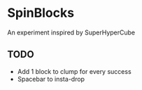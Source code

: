 # SpinBlocks

An experiment inspired by SuperHyperCube

## TODO

- Add 1 block to clump for every success
- Spacebar to insta-drop
